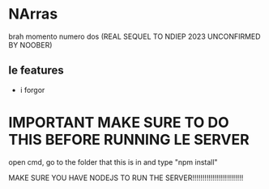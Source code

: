 # NArras
brah momento numero dos (REAL SEQUEL TO NDIEP 2023 UNCONFIRMED BY NOOBER)

## le features
- i forgor

# IMPORTANT MAKE SURE TO DO THIS BEFORE RUNNING LE SERVER
open cmd, go to the folder that this is in and type "npm install"

MAKE SURE YOU HAVE NODEJS TO RUN THE SERVER!!!!!!!!!!!!!!!!!!!!!!!!!
